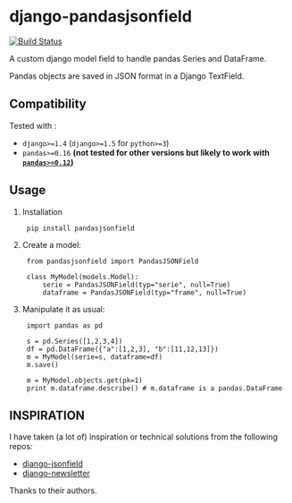 # django-pandasjsonfield

[![Build Status](https://travis-ci.org/stellasia/django-pandasjsonfield.svg)](https://travis-ci.org/stellasia/django-pandasjsonfield)


A custom django model field to handle pandas Series and DataFrame. 

Pandas objects are saved in JSON format in a Django TextField.


## Compatibility

Tested with :

- `django>=1.4` (`django>=1.5` for `python>=3`)
- `pandas>=0.16` 
__(not tested for other versions but likely to work with [`pandas>=0.12`](http://pandas.pydata.org/pandas-docs/stable/whatsnew.html#i-o-enhancements))__


## Usage

1. Installation 

        pip install pandasjsonfield

2. Create a model:

        from pandasjsonfield import PandasJSONField

        class MyModel(models.Model):
            serie = PandasJSONField(typ="serie", null=True)
            dataframe = PandasJSONField(typ="frame", null=True)


3. Manipulate it as usual:

        import pandas as pd
        
        s = pd.Series([1,2,3,4])
        df = pd.DataFrame({"a":[1,2,3], "b":[11,12,13]})
        m = MyModel(serie=s, dataframe=df)
        m.save()
        
        m = MyModel.objects.get(pk=1)
        print m.dataframe.describe() # m.dataframe is a pandas.DataFrame


## INSPIRATION

I have taken (a lot of) inspiration or technical solutions from the following repos: 

- [django-jsonfield](https://github.com/bradjasper/django-jsonfield)
- [django-newsletter](https://github.com/dokterbob/django-newsletter/)

Thanks to their authors. 
